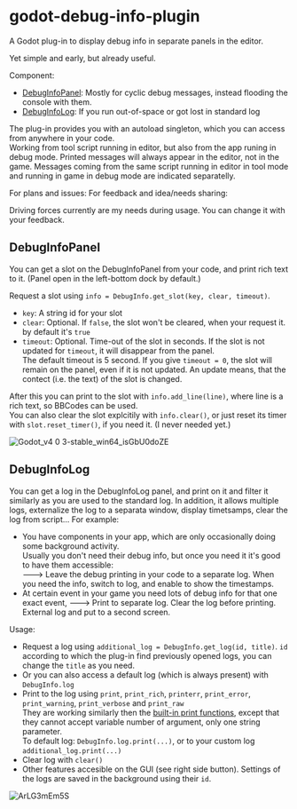 # godot-debug-info-plugin
 
A Godot plug-in to display debug info in separate panels in the editor.

Yet simple and early, but already useful.<br>

Component:
- [DebugInfoPanel](#DebugInfoPanel):
  Mostly for cyclic debug messages, instead flooding the console with them.
- [DebugInfoLog](#DebugInfoLog):
  If you run out-of-space or got lost in standard log
  
The plug-in provides you with an autoload singleton, which you can access from anywhere in your code.<br>
Working from tool script running in editor, but also from the app runing in debug mode.
Printed messages will always appear in the editor, not in the game.
Messages coming from the same script running in editor in tool mode and running in game in debug mode are indicated separatelly.

For plans and issues:
For feedback and idea/needs sharing:

Driving forces currently are my needs during usage.
You can change it with your feedback.

## DebugInfoPanel

You can get a slot on the DebugInfoPanel from your code, and print rich text to it.
(Panel open in the left-bottom dock by default.)

Request a slot using `info = DebugInfo.get_slot(key, clear, timeout)`.
- `key`: A string id for your slot
- `clear`: Optional. If `false`, the slot won't be cleared, when your request it. by default it's `true`
- `timeout`: Optional. Time-out of the slot in seconds. If the slot is not updated for `timeout`, it will disappear from the panel.<br>
  The default timeout is 5 second.
  If you give `timeout = 0`, the slot will remain on the panel, even if it is not updated.
  An update means, that the contect (i.e. the text) of the slot is changed.

After this you can print to the slot with `info.add_line(line)`, where line is a rich text, so BBCodes can be used.<br>
You can also clear the slot explcitily with `info.clear()`, or just reset its timer with `slot.reset_timer()`, if you need it. (I never needed yet.)

![Godot_v4 0 3-stable_win64_isGbU0doZE](https://github.com/coderbloke/godot-debug-info-plugin/assets/75695649/579ed8c4-fef8-4066-8c92-1d619843bed3)

## DebugInfoLog

You can get a log in the DebugInfoLog panel, and print on it and filter it similarly as you are used to the standard log.
In addition, it allows multiple logs, externalize the log to a separata window, display timetsamps, clear the log from script...
For example:
- You have components in your app, which are only occasionally doing some background activity.<br>
  Usually you don't need their debug info, but once you need it it's good to have them accessible:<br>
  🡒 Leave the debug printing in your code to a separate log. When you need the info, switch to log, and enable to show the timestamps.
- At certain event in your game you need lots of debug info for that one exact event,
  🡒 Print to separate log. Clear the log before printing. External log and put to a second screen.

Usage:
- Request a log using `additional_log = DebugInfo.get_log(id, title)`. `id` according to which the plug-in find previously opened logs, you can change the `title` as you need.
- Or you can also access a default log (which is always present) with `DebugInfo.log`
- Print to the log using `print`, `print_rich`, `printerr`, `print_error`, `print_warning`, `print_verbose` and `print_raw`<br>
  They are working similarly then the [built-in print functions](https://docs.godotengine.org/en/stable/classes/class_@globalscope.html#class-globalscope-method-print),
  except that they cannot accept variable number of argument, only one string parameter.<br>
  To default log: `DebugInfo.log.print(...)`, or to your custom log `additional_log.print(...)`
- Clear log with `clear()`
- Other features accesible on the GUI (see right side button). Settings of the logs are saved in the background using their `id`.

![ArLG3mEm5S](https://github.com/coderbloke/godot-debug-info-plugin/assets/75695649/923ddeed-46e5-460f-afe9-e2f49ace4323)

  

